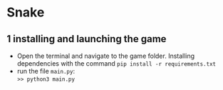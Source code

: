 # Snake

1 installing and launching the game
-
+ Open the terminal and navigate to the game folder. Installing dependencies with the command `pip install -r requirements.txt`
+ run the file `main.py`:  
`>> python3 main.py`
